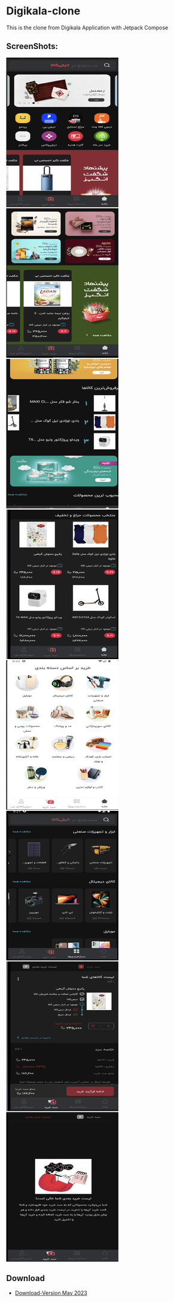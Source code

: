 # Digikala-clone
This is the clone from Digikala Application with Jetpack Compose

## ScreenShots:
<img src="/images/h1.png" width="300" height="400"/> <img src ="/images/h2.png" width="300" height="400"/> <img src = "/images/h3.png" width="300" height="400"/>
<img src="/images/h4.png" width="300" height="400"/> <img src="/images/h5.png" width="300" height="400"/> <img src="/images/d1.png" width="300" height="400"/>
<img src="/images/l1.png" width="300" height="400"/> <img src="/images/l2.png" width="300" height="400"/>



## Download
- [Download-Version May 2023]([https://www.dropbox.com/s/0dycpdf8zmo3bln/2022-09-15%20-%20Todoapp.apk?dl=1](https://drive.google.com/file/d/1HIsELeisIR8YQeR-238GBOyBGLfLtLGo/view?usp=share_link))

